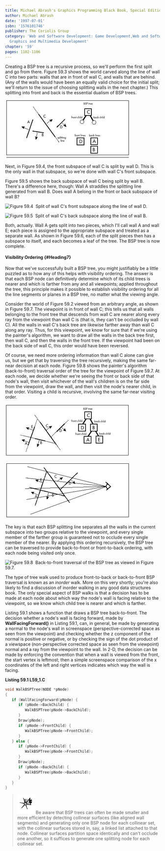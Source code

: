 ```yaml
---
title: Michael Abrash's Graphics Programming Black Book, Special Edition
author: Michael Abrash
date: '1997-07-01'
isbn: '1576101746'
publisher: The Coriolis Group
category: 'Web and Software Development: Game Development,Web and Software Development:
  Graphics and Multimedia Development'
chapter: '59'
pages: 1102-1106
---
```


Creating a BSP tree is a recursive process, so we'll perform the first
split and go from there. Figure 59.3 shows the world carved along the
line of wall C into two parts: walls that are in front of wall C, and
walls that are behind. (Any of the walls would have been an equally
valid choice for the initial split; we'll return to the issue of
choosing splitting walls in the next chapter.) This splitting into front
and back is the essential dualism of BSP trees.

![**Figure 59.3**  *Initial split along the line of wall C.*](images/59-03.jpg)

Next, in Figure 59.4, the front subspace of wall C is split by wall D.
This is the only wall in that subspace, so we're done with wall C's
front subspace.

Figure 59.5 shows the back subspace of wall C being split by wall B.
There's a difference here, though: Wall A straddles the splitting line
generated from wall B. Does wall A belong in the front or back subspace
of wall B?

![**Figure 59.4**  *Split of wall C's front subspace along the line of
wall D.*](images/59-04.jpg)

![**Figure 59.5**  *Split of wall C's back subspace along the line of
wall B.*](images/59-05.jpg)

Both, actually. Wall A gets split into two pieces, which I'll call wall
A and wall E; each piece is assigned to the appropriate subspace and
treated as a separate wall. As shown in Figure 59.6, each of the split
pieces then has a subspace to itself, and each becomes a leaf of the
tree. The BSP tree is now complete.

#### Visibility Ordering {#Heading7}

Now that we've successfully built a BSP tree, you might justifiably be a
little puzzled as to how any of this helps with visibility ordering. The
answer is that each BSP node can definitively determine which of its
child trees is nearer and which is farther from any and all viewpoints;
applied throughout the tree, this principle makes it possible to
establish visibility ordering for all the line segments or planes in a
BSP tree, no matter what the viewing angle.

Consider the world of Figure 59.2 viewed from an arbitrary angle, as
shown in Figure 59.7. The viewpoint is in front of wall C; this tells us
that all walls belonging to the front tree that descends from wall C are
nearer along every ray from the viewpoint than wall C is (that is, they
can't be occluded by wall C). All the walls in wall C's back tree are
likewise farther away than wall C along any ray. Thus, for this
viewpoint, we know for sure that if we're using the painter's algorithm,
we want to draw all the walls in the back tree first, then wall C, and
then the walls in the front tree. If the viewpoint had been on the back
side of wall C, this order would have been reversed.

Of course, we need more ordering information than wall C alone can give
us, but we get that by traversing the tree recursively, making the same
far-near decision at each node. Figure 59.8 shows the painter's
algorithm (back-to-front) traversal order of the tree for the viewpoint
of Figure 59.7. At each node, we decide whether we're seeing the front
or back side of that node's wall, then visit whichever of the wall's
children is on the far side from the viewpoint, draw the wall, and then
visit the node's nearer child, in that order. Visiting a child is
recursive, involving the same far-near visiting order.

![**Figure 59.6**  *The final BSP tree.*](images/59-06.jpg)

![**Figure 59.7**  *Viewing the BSP tree from an arbitrary angle.*](images/59-07.jpg)

The key is that each BSP splitting line separates all the walls in the
current subspace into two groups relative to the viewpoint, and every
single member of the farther group is guaranteed not to occlude every
single member of the nearer. By applying this ordering recursively, the
BSP tree can be traversed to provide back-to-front or front-to-back
ordering, with each node being visited only once.

![**Figure 59.8**  *Back-to-front traversal of the BSP tree as viewed in
Figure 59.7.*](images/59-08.jpg)

The type of tree walk used to produce front-to-back or back-to-front BSP
traversal is known as an *inorder* walk. More on this very shortly;
you're also likely to find a discussion of inorder walking in any good
data structures book. The only special aspect of BSP walks is that a
decision has to be made at each node about which way the node's wall is
facing relative to the viewpoint, so we know which child tree is nearer
and which is farther.

Listing 59.1 shows a function that draws a BSP tree back-to-front. The
decision whether a node's wall is facing forward, made by
**WallFacingForward()** in Listing 59.1, can, in general, be made by
generating a normal to the node's wall in screenspace
(perspective-corrected space as seen from the viewpoint) and checking
whether the z component of the normal is positive or negative, or by
checking the sign of the dot product of a viewspace (non-perspective
corrected space as seen from the viewpoint) normal and a ray from the
viewpoint to the wall. In 2-D, the decision can be made by enforcing the
convention that when a wall is viewed from the front, the start vertex
is leftmost; then a simple screenspace comparison of the x coordinates
of the left and right vertices indicates which way the wall is facing.

**Listing 59.1 L59\_1.C**

```c
void WalkBSPTree(NODE *pNode)
{
   if (WallFacingForward(pNode) {
      if (pNode->BackChild) {
         WalkBSPTree(pNode->BackChild);
      }
      Draw(pNode);
      if (pNode->FrontChild) {
         WalkBSPTree(pNode->FrontChild);
      }
   } else {
      if (pNode->FrontChild) {
         WalkBSPTree(pNode->FrontChild);
      }
      Draw(pNode);
      if (pNode->BackChild) {
         WalkBSPTree(pNode->BackChild);
      }
   }
}
```

> ![](images/i.jpg)
> Be aware that BSP trees can often be made smaller and more efficient by
> detecting collinear surfaces (like aligned wall segments) and generating
> only one BSP node for each collinear set, with the collinear surfaces
> stored in, say, a linked list attached to that node. Collinear surfaces
> partition space identically and can't occlude one another, so it
> suffices to generate one splitting node for each collinear set.